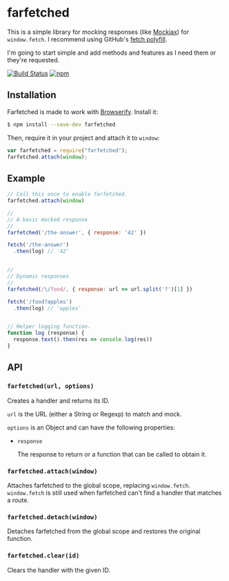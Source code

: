 # farfetched

This is a simple library for mocking responses (like
[Mockjax](https://github.com/jakerella/jquery-mockjax)) for `window.fetch`.
I recommend using GitHub's [fetch polyfill](https://github.com/github/fetch).

I'm going to start simple and add methods and features as I need them or
they're requested.

[![Build Status](https://img.shields.io/travis/athaeryn/farfetched.svg?style=flat-square)](https://travis-ci.org/athaeryn/farfetched)
[![npm](https://img.shields.io/npm/v/farfetched.svg?style=flat-square)](https://www.npmjs.com/package/farfetched)
  

## Installation

Farfetched is made to work with [Browserify](http://browserify.org/).
Install it:

```sh
$ npm install --save-dev farfetched
```

Then, require it in your project and attach it to `window`:

```js
var farfetched = require("farfetched");
farfetched.attach(window);
```


## Example

```js
// Call this once to enable farfetched.
farfetched.attach(window)

//
// A basic mocked response
//
farfetched('/the-answer', { response: '42' })

fetch('/the-answer')
  .then(log) // '42'


//
// Dynamic responses
//
farfetched(/\/food/, { response: url => url.split('?')[1] })

fetch('/food?apples')
  .then(log) // 'apples'


// Helper logging function.
function log (response) {
  response.text().then(res => console.log(res))
}
```


## API

### `farfetched(url, options)`

Creates a handler and returns its ID.

`url` is the URL (either a String or Regexp) to match and mock.

`options` is an Object and can have the following properties:

- `response`

    The response to return or a function that can be called to obtain it.


### `farfetched.attach(window)`

Attaches farfetched to the global scope, replacing `window.fetch`.
`window.fetch` is still used when farfetched can't find a handler that matches
a route.

### `farfetched.detach(window)`

Detaches farfetched from the global scope and restores the original function.

### `farfetched.clear(id)`

Clears the handler with the given ID.
